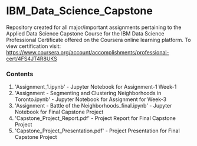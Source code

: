 # IBM_Data_Science_Capstone
Repository created for all major/important assignments pertaining to the Applied Data Science Capstone Course for the IBM Data Science Professional Certificate offered on the Coursera online learning platform.
To view certification visit: https://www.coursera.org/account/accomplishments/professional-cert/4FS4JT4R8UKS
### Contents
1. 'Assignment_1.ipynb' - Jupyter Notebook for Assignment-1 Week-1 
2. 'Assignment - Segmenting and Clustering Neighborhoods in Toronto.ipynb' - Jupyter Notebook for Assignment for Week-3
3. 'Assignment - Battle of the Neighborhoods_final.ipynb' - Jupyter Notebook for Final Capstone Project
4. 'Capstone_Project_Report.pdf' - Project Report for Final Capstone Project 
5. 'Capstone_Project_Presentation.pdf' - Project Presentation for Final Capstone Project
